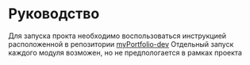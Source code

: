 # Руководство

Для запуска прокта необходимо воспользоваться инструкцией расположенной в репозитории [myPortfolio-dev](https://github.com/CrKot/myPortfolio-dev)
Отдельный запуск каждого модуля возможен, но не предпологается в рамках проекта
